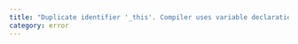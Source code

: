```yaml
---
title: "Duplicate identifier '_this'. Compiler uses variable declaration '_this' to capture 'this' reference."
category: error
---
```

